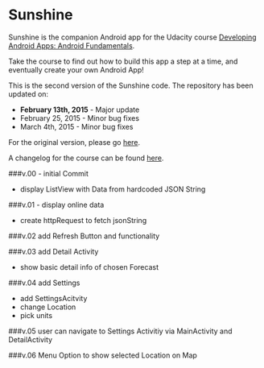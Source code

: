 Sunshine
========

Sunshine is the companion Android app for the Udacity course [Developing Android Apps: Android Fundamentals](https://www.udacity.com/course/ud853).

Take the course to find out how to build this app a step at a time, and eventually create your own Android App!

This is the second version of the Sunshine code. The repository has been updated on:

* **February 13th, 2015** - Major update
* February 25, 2015 - Minor bug fixes
* March 4th, 2015 - Minor bug fixes

For the original version, please go [here](https://github.com/udacity/Sunshine).

A changelog for the course can be found [here](https://docs.google.com/a/knowlabs.com/document/d/193xJb_OpcNCqgquMhxPrMh05IEYFXQqt0S6-6YK8gBw/pub).

###v.00 - initial Commit
* display ListView with Data from hardcoded JSON String

###v.01 - display online data
* create httpRequest to fetch jsonString

###v.02 add Refresh Button and functionality

###v.03 add Detail Activity
* show basic detail info of chosen Forecast

###v.04 add Settings
* add SettingsAcitvity
* change Location
* pick units

###v.05 user can navigate to Settings Activitiy via MainActivity and DetailActivity

###v.06 Menu Option to show selected Location on Map
